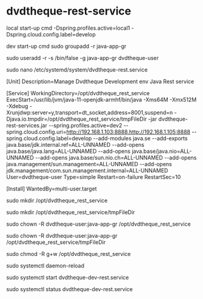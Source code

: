 # dvdtheque-rest-service

local start-up cmd
-Dspring.profiles.active=local1 -Dspring.cloud.config.label=develop

dev start-up cmd
sudo groupadd -r java-app-gr

sudo useradd -r -s /bin/false -g java-app-gr dvdtheque-user

sudo nano /etc/systemd/system/dvdtheque-rest.service


[Unit]
Description=Manage Dvdtheque Development env Java Rest service

[Service]
WorkingDirectory=/opt/dvdtheque_rest_service
ExecStart=/usr/lib/jvm/java-11-openjdk-armhf/bin/java -Xms64M -Xmx512M -Xdebug -Xrunjdwp:server=y,transport=dt_socket,address=8001,suspend=n -Djava.io.tmpdir=/opt/dvdtheque_rest_service/tmpFileDir -jar dvdtheque-rest-services.jar --spring.profiles.active=dev2 --spring.cloud.config.uri=http://192.168.1.103:8888,http://192.168.1.105:8888 --spring.cloud.config.label=develop --add-modules java.se --add-exports java.base/jdk.internal.ref=ALL-UNNAMED --add-opens java.base/java.lang=ALL-UNNAMED --add-opens java.base/java.nio=ALL-UNNAMED --add-opens java.base/sun.nio.ch=ALL-UNNAMED --add-opens java.management/sun.management=ALL-UNNAMED --add-opens jdk.management/com.sun.management.internal=ALL-UNNAMED
User=dvdtheque-user
Type=simple
Restart=on-failure
RestartSec=10

[Install]
WantedBy=multi-user.target


sudo mkdir /opt/dvdtheque_rest_service

sudo mkdir /opt/dvdtheque_rest_service/tmpFileDir

sudo chown -R dvdtheque-user:java-app-gr /opt/dvdtheque_rest_service

sudo chown -R dvdtheque-user:java-app-gr /opt/dvdtheque_rest_service/tmpFileDir

sudo chmod -R g+w /opt/dvdtheque_rest_service

sudo systemctl daemon-reload

sudo systemctl start dvdtheque-dev-rest.service

sudo systemctl status dvdtheque-dev-rest.service